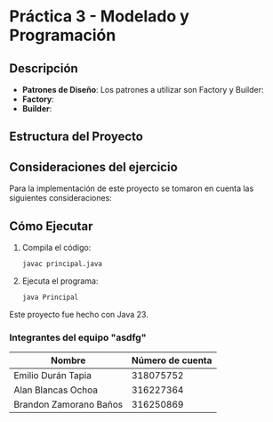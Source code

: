 # Práctica 3 - Modelado y Programación

## Descripción


- **Patrones de Diseño**: Los patrones a utilizar son Factory y Builder:
- **Factory**: 
- **Builder**: 


## Estructura del Proyecto


## Consideraciones del ejercicio

Para la implementación de este proyecto se tomaron en cuenta las siguientes consideraciones:



## Cómo Ejecutar
1. Compila el código:
   ```bash
   javac principal.java
   ```
2. Ejecuta el programa:
   ```bash
   java Principal
   ```
Este proyecto fue hecho con Java 23.

### Integrantes del equipo "asdfg" 
| Nombre | Número de cuenta |
| --- | --- |
| Emilio Durán Tapia | 318075752 |
| Alan Blancas Ochoa | 316227364 |
| Brandon Zamorano Baños | 316250869|
